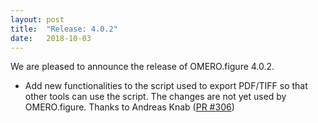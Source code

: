 ```yaml
---
layout: post
title:  "Release: 4.0.2"
date:   2018-10-03
---
```


We are pleased to announce the release of OMERO.figure 4.0.2.

- Add new functionalities to the script used to export PDF/TIFF so that other tools can use the script. The changes are not yet used by OMERO.figure. Thanks to Andreas Knab ([PR #306](https://github.com/ome/omero-figure/pull/306))
